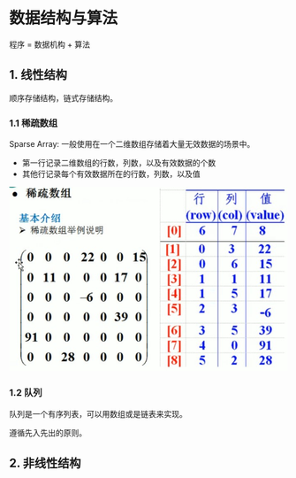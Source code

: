 # 数据结构与算法

程序 = 数据机构 + 算法

## 1. 线性结构

顺序存储结构，链式存储结构。

### 1.1 稀疏数组

Sparse Array:  一般使用在一个二维数组存储着大量无效数据的场景中。

- 第一行记录二维数组的行数，列数，以及有效数据的个数
- 其他行记录每个有效数据所在的行数，列数，以及值

<img src="..\imgs\algorithm\sparsearray.jpg" alt="稀疏数组" style="zoom:80%;" />

### 1.2 队列

队列是一个有序列表，可以用数组或是链表来实现。

遵循先入先出的原则。

## 2. 非线性结构